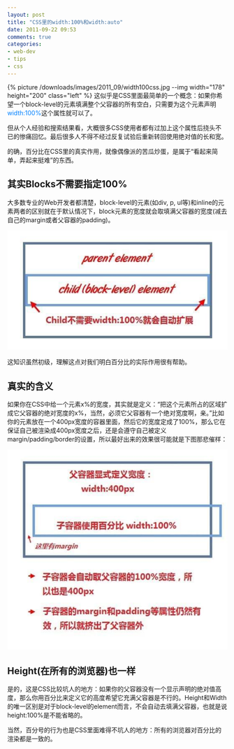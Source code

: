 ```yaml
---
layout: post
title: "CSS里的width:100%和width:auto"
date: 2011-09-22 09:53
comments: true
categories:
- web-dev
- tips
- css
---
```


{% picture /downloads/images/2011_09/width100css.jpg --img width="178" height="200" class="left" %}
这似乎是CSS里面最简单的一个概念：如果你希望一个block-level的元素填满整个父容器的所有空白，只需要为这个元素声明<font color="#0080ff">width:100%</font>这个属性就可以了。

但从个人经验和搜索结果看，大概很多CSS使用者都有过加上这个属性后挠头不已的惨痛回忆。最后很多人不得不经过反复试验后重新转回使用绝对值的长和宽。

的确，百分比在CSS里的真实作用，就像偶像派的苦瓜炒蛋，是属于“看起来简单，弄起来挺难”的东西。

其实Blocks不需要指定100%
-----------------------------------

大多数专业的Web开发者都清楚，block-level的元素(如div, p, ul等)和inline的元素两者的区别就在于默认情况下，block元素的宽度就会取填满父容器的宽度(减去自己的margin或者父容器的padding)。

![block element is not needed](/downloads/images/2011_09/blockelementnoneed.jpg "Don't touch me...")

这知识虽然初级，理解这点对我们明白百分比的实际作用很有帮助。

真实的含义
------------------

如果你在CSS中给一个元素x%的宽度，其实就是定义：“把这个元素所占的区域扩成它父容器的绝对宽度的x%，当然，必须它父容器有一个绝对宽度啊，亲。”比如你的元素放在一个400px宽度的容器里面，然后它的宽度定成了100%，那么它在保证自己被渲染成400px宽度之后，还是会遵守自己被定义margin/padding/border的设置，所以最好出来的效果很可能就是下图那悲催样：

![just pull](/downloads/images/2011_09/childequal.jpg "Don't touch me...")

Height(在所有的浏览器)也一样
-------------------------

是的，这是CSS比较坑人的地方：如果你的父容器没有一个显示声明的绝对值高度，那么你用百分比来定义它的高度希望它充满父容器是不行的。Height和Width的唯一区别是对于block-level的element而言，不会自动去填满父容器，也就是说height:100%是不能省略的。

当然，百分号的行为也是CSS里面难得不坑人的地方：所有的浏览器对百分比的渲染都是一致的。
